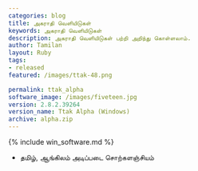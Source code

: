 ```yaml
---
categories: blog
title: அகராதி வெளியிடுகள்
keywords: அகராதி வெளியிடுகள்
description: அகராதி வெளியிடுகள் பற்றி அறிந்து கொள்ளலாம்.
author: Tamilan
layout: Ruby
tags: 
- released
featured: /images/ttak-48.png

permalink: ttak_alpha
software_image: /images/fiveteen.jpg
version: 2.8.2.39264 
version_name: Ttak Alpha (Windows)
archive: alpha.zip
---
```


{% include win_software.md %}

- தமிழ், ஆங்கிலம் அடிப்படை சொற்களஞ்சியம்
